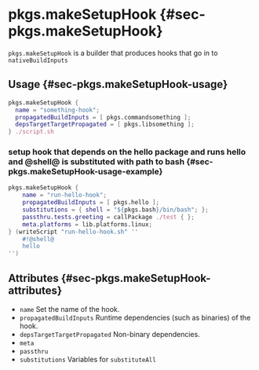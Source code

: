 # pkgs.makeSetupHook {#sec-pkgs.makeSetupHook}

`pkgs.makeSetupHook` is a builder that produces hooks that go in to `nativeBuildInputs`

## Usage {#sec-pkgs.makeSetupHook-usage}

```nix
pkgs.makeSetupHook {
  name = "something-hook";
  propagatedBuildInputs = [ pkgs.commandsomething ];
  depsTargetTargetPropagated = [ pkgs.libsomething ];
} ./script.sh
```

### setup hook that depends on the hello package and runs hello and @shell@ is substituted with path to bash {#sec-pkgs.makeSetupHook-usage-example}

```nix
pkgs.makeSetupHook {
    name = "run-hello-hook";
    propagatedBuildInputs = [ pkgs.hello ];
    substitutions = { shell = "${pkgs.bash}/bin/bash"; };
    passthru.tests.greeting = callPackage ./test { };
    meta.platforms = lib.platforms.linux;
} (writeScript "run-hello-hook.sh" ''
    #!@shell@
    hello
'')
```

## Attributes {#sec-pkgs.makeSetupHook-attributes}

* `name` Set the name of the hook.
* `propagatedBuildInputs` Runtime dependencies (such as binaries) of the hook.
* `depsTargetTargetPropagated` Non-binary dependencies.
* `meta`
* `passthru`
* `substitutions` Variables for `substituteAll`

